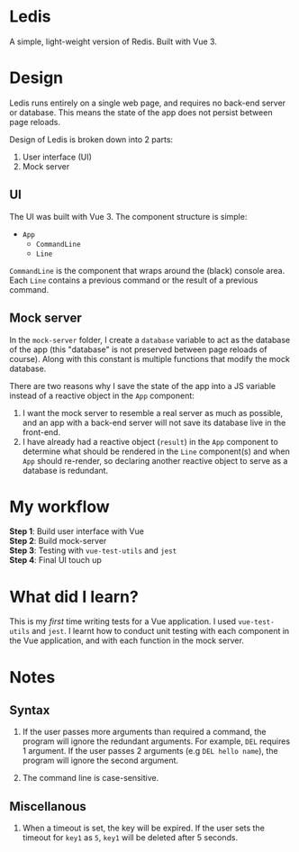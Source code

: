 # Ledis

A simple, light-weight version of Redis. Built with Vue 3.

# Design

Ledis runs entirely on a single web page, and requires no back-end server or database. This means the state of the app does not persist between page reloads.

Design of Ledis is broken down into 2 parts:

1. User interface (UI)
2. Mock server

## UI

The UI was built with Vue 3. The component structure is simple:

-   `App`
    -   `CommandLine`
    -   `Line`

`CommandLine` is the component that wraps around the (black) console area. Each `Line` contains a previous command or the result of a previous command.

## Mock server

In the `mock-server` folder, I create a `database` variable to act as the database of the app (this "database" is not preserved between page reloads of course). Along with this constant is multiple functions that modify the mock database.

There are two reasons why I save the state of the app into a JS variable instead of a reactive object in the `App` component:

1. I want the mock server to resemble a real server as much as possible, and an app with a back-end server will not save its database live in the front-end.
2. I have already had a reactive object (`result`) in the `App` component to determine what should be rendered in the `Line` component(s) and when `App` should re-render, so declaring another reactive object to serve as a database is redundant.

# My workflow

**Step 1**: Build user interface with Vue \
**Step 2**: Build mock-server \
**Step 3**: Testing with `vue-test-utils` and `jest` \
**Step 4**: Final UI touch up

# What did I learn?

This is my _first_ time writing tests for a Vue application. I used `vue-test-utils` and `jest`. I learnt how to conduct unit testing with each component in the Vue application, and with each function in the mock server.

# Notes

## Syntax

1. If the user passes more arguments than required a command, the program will ignore the redundant arguments. For example, `DEL` requires 1 argument. If the user passes 2 arguments (e.g `DEL hello name`), the program will ignore the second argument.

2. The command line is case-sensitive.

## Miscellanous

1. When a timeout is set, the key will be expired. If the user sets the timeout for `key1` as `5`, `key1` will be deleted after 5 seconds.
